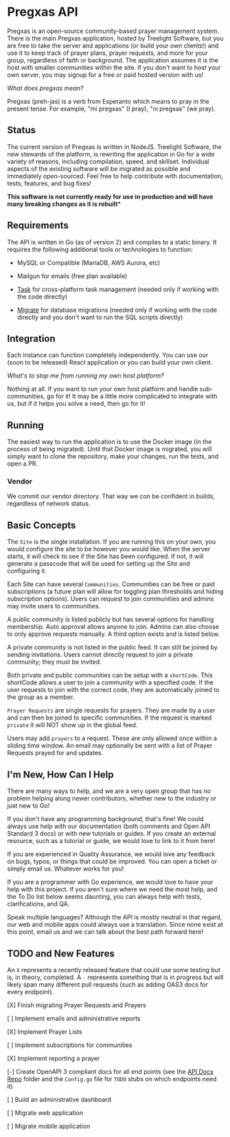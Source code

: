 # Pregxas API

Pregxas is an open-source community-based prayer management system. There is the main Pregxas application, hosted by Treelight Software, but you are free to take the server and applications (or build your own clients!) and use it to keep track of prayer plans, prayer requests, and more for your group, regardless of faith or background. The application assumes it is the host with smaller communities within the site. If you don't want to host your own server, you may signup for a free or paid hosted version with us!

*What does pregxas mean?*

Pregxas (preh-jas) is a verb from Esperanto which means to pray in the present tense. For example, "mi pregxas" (I pray), "ni pregxas" (we pray).

## Status

The current version of Pregxas is written in NodeJS. Treelight Software, the new stewards of the platform, is rewriting the application in Go for a wide variety of reasons, including compilation, speed, and skillset. Individual aspects of the existing software will be migrated as possible and immediately open-sourced. Feel free to help contribute with documentation, tests, features, and bug fixes!

**This software is not currently ready for use in production and will have many breaking changes as it is rebuilt***

## Requirements

The API is written in Go (as of version 2) and compiles to a static binary. It requires the following additional tools or technologies to function:

- MySQL or Compatible (MariaDB, AWS Aurora, etc)

- Mailgun for emails (free plan available)

- [Task](https://github.com/go-task/task) for cross-platform task management (needed only if working with the code directly)

- [Migrate](https://github.com/golang-migrate/migrate) for database migrations (needed only if working with the code directly and you don't want to run the SQL scripts directly)

## Integration

Each instance can function completely independently. You can use our (soon to be released) React application or you can build your own client.

*What's to stop me from running my own host platform?*

Nothing at all. If you want to run your own host platform and handle sub-communities, go for it! It may be a little more complicated to integrate with us, but if it helps you solve a need, then go for it!

## Running

The easiest way to run the application is to use the Docker image (in the process of being migrated). Until that Docker image is migrated, you will simply want to clone the repository, make your changes, run the tests, and open a PR.

### Vendor

We commit our vendor directory. That way we con be confident in builds, regardless of network status.

## Basic Concepts

The `Site` is the single installation. If you are running this on your own, you would configure the site to be however you would like. When the server starts, it will check to see if the Site has been configured. If not, it will generate a passcode that will be used for setting up the Site and configuring it.

Each Site can have several `Communities`. Communities can be free or paid subscriptions (a future plan will allow for toggling plan thresholds and hiding subscription options). Users can request to join communities and admins may invite users to communities.

A public community is listed publicly but has several options for handling membership. Auto approval allows anyone to join. Admins can also choose to only approve requests manually. A third option exists and is listed below.

A private community is not listed in the public feed. It can still be joined by sending invitations. Users cannot directly request to join a private community; they must be invited.

Both private and public communities can be setup with a `shortCode`. This shortCode allows a user to join a community with a specified code. If the user requests to join with the correct code, they are automatically joined to the group as a member.

`Prayer Requests` are single requests for prayers. They are made by a user and can then be joined to specific communities. If the request is marked `private` it will NOT show up in the global feed.

Users may add `prayers` to a request. These are only allowed once within a sliding time window. An email may optionally be sent with a list of Prayer Requests prayed for and updates.

## I'm New, How Can I Help

There are many ways to help, and we are a very open group that has no problem helping along newer contributors, whether new to the industry or just new to Go!

If you don't have any programming background, that's fine! We could always use help with our documentation (both comments and Open API Standard 3 docs) or with new tutorials or guides. If you create an external resource, such as a tutorial or guide, we would love to link to it from here!

If you are experienced in Quality Assurance, we would love any feedback on bugs, typos, or things that could be improved. You can open a ticket or simply email us. Whatever works for you!

If you are a programmer with Go experience, we would love to have your help with this project. If you aren't sure where we need the most help, and the To Do list below seems daunting, you can always help with tests, clarifications, and QA.

Speak multiple languages? Although the API is mostly neutral in that regard, our web and mobile apps could always use a translation. Since none exist at this point, email us and we can talk about the best path forward here!

## TODO and New Features

An `X` represents a recently released feature that could use some testing but is, in theory, completed. A `-` represents something that is in progress but will likely span many different pull requests (such as adding OAS3 docs for every endpoint).

[X] Finish migrating Prayer Requests and Prayers

[ ] Implement emails and administrative reports

[X] Implement Prayer Lists

[ ] Implement subscriptions for communities

[X] Implement reporting a prayer

[-] Create OpenAPI 3 compliant docs for all end points (see the [API Docs Repo](https://github.com/TreelightSoftware/pregxas-api-docs) folder and the `Config.go` file for `TODO` stubs on which endpoints need it)

[ ] Build an administrative dashboard

[ ] Migrate web application

[ ] Migrate mobile application
